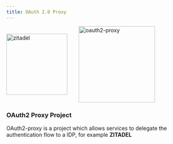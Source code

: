```yaml
---
title: OAuth 2.0 Proxy
---
```


<div style="display: flex; align-items: center;">
    <img src="logos/zitadel-logo-solo-darkdesign.svg" height="160px" alt="zitadel"/>
    <i style="font-size: 40px; height: 40px;  margin: 0 15px;" class="las la-plus"></i>
    <img src="tech/oauth2-proxy.svg" height="200px" alt="oauth2-proxy"/>
</div>

### OAuth2 Proxy Project

OAuth2-proxy is a project which allows services to delegate the authentication flow to a IDP, for example **ZITADEL**